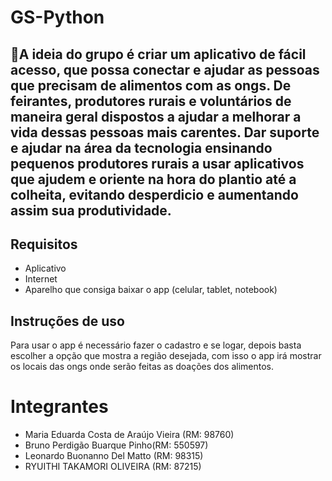 # GS-Python

## 📌A ideia do grupo é criar um aplicativo de fácil acesso, que possa conectar e ajudar as pessoas que precisam de alimentos com  as ongs. De feirantes, produtores rurais e voluntários de maneira geral dispostos a ajudar a melhorar a vida dessas pessoas mais carentes. Dar suporte e ajudar na área da tecnologia ensinando pequenos produtores rurais a usar aplicativos que ajudem e oriente na hora do plantio até a colheita, evitando desperdicio e aumentando assim sua produtividade.

## Requisitos
* Aplicativo
* Internet
* Aparelho que consiga baixar o app (celular, tablet, notebook)

## Instruções de uso
Para usar o app é necessário fazer o cadastro e se logar, depois basta escolher a opção que mostra a região desejada, com isso o app irá mostrar os locais das ongs onde serão feitas as doações dos alimentos.

# Integrantes
* Maria Eduarda Costa de Araújo Vieira (RM: 98760)
* Bruno Perdigão Buarque Pinho(RM: 550597)
* Leonardo Buonanno Del Matto (RM: 98315)
* RYUITHI TAKAMORI OLIVEIRA (RM: 87215)
